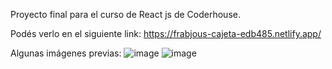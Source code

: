 Proyecto final para el curso de React js de Coderhouse. 

Podés verlo en el siguiente link: https://frabjous-cajeta-edb485.netlify.app/

Algunas imágenes previas:
![image](https://user-images.githubusercontent.com/103692487/214951630-b5228905-823e-485d-92b3-1311be64511b.png)
![image](https://user-images.githubusercontent.com/103692487/214951749-9dba3e55-6d5a-4897-b1ef-74b94faca1ba.png)
